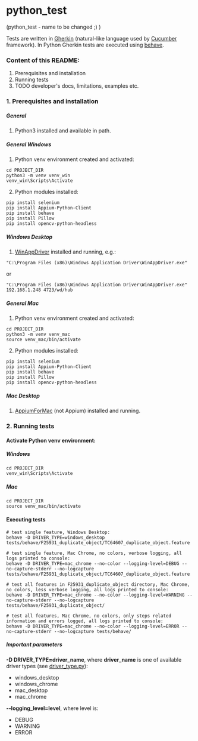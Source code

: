 # python_test
(python_test - name to be changed ;) )

Tests are written in [Gherkin](https://cucumber.io/docs/gherkin/reference/) (natural-like language used by
[Cucumber](https://cucumber.io/) framework). In Python Gherkin tests are executed using
[behave](https://behave.readthedocs.io/en/latest/).

### Content of this README:

1. Prerequisites and installation
1. Running tests
1. TODO developer's docs, limitations, examples etc. 

### 1. Prerequisites and installation

##### General

1. Python3 installed and available in path.

##### General Windows

1. Python venv environment created and activated:

```
cd PROJECT_DIR
python3 -m venv venv_win
venv_win\Scripts\Activate
```

2. Python modules installed:

```
pip install selenium
pip install Appium-Python-Client
pip install behave
pip install Pillow
pip install opencv-python-headless
```

##### Windows Desktop

1. [WinAppDriver](https://github.com/Microsoft/WinAppDriver/releases) installed and running, e.g.:

```
"C:\Program Files (x86)\Windows Application Driver\WinAppDriver.exe"
```
or
```
"C:\Program Files (x86)\Windows Application Driver\WinAppDriver.exe" 192.168.1.248 4723/wd/hub
```

##### General Mac

1. Python venv environment created and activated:

```
cd PROJECT_DIR
python3 -m venv venv_mac
source venv_mac/bin/activate
```

2. Python modules installed:

```
pip install selenium
pip install Appium-Python-Client
pip install behave
pip install Pillow
pip install opencv-python-headless
```

##### Mac Desktop

1. [AppiumForMac](https://github.com/appium/appium-for-mac/releases) (not Appium) installed and running.

### 2. Running tests

#### Activate Python venv environment:

##### Windows

```
cd PROJECT_DIR
venv_win\Scripts\Activate
```

##### Mac

```
cd PROJECT_DIR
source venv_mac/bin/activate
```

#### Executing tests

```
# test single feature, Windows Desktop:
behave -D DRIVER_TYPE=windows_desktop tests/behave/F25931_duplicate_object/TC64607_duplicate_object.feature

# test single feature, Mac Chrome, no colors, verbose logging, all logs printed to console: 
behave -D DRIVER_TYPE=mac_chrome --no-color --logging-level=DEBUG --no-capture-stderr --no-logcapture tests/behave/F25931_duplicate_object/TC64607_duplicate_object.feature

# test all features in F25931_duplicate_object directory, Mac Chrome, no colors, less verbose logging, all logs printed to console:
behave -D DRIVER_TYPE=mac_chrome --no-color --logging-level=WARNING --no-capture-stderr --no-logcapture tests/behave/F25931_duplicate_object/

# test all features, Mac Chrome, no colors, only steps related information and errors logged, all logs printed to console:
behave -D DRIVER_TYPE=mac_chrome --no-color --logging-level=ERROR --no-capture-stderr --no-logcapture tests/behave/
```

##### Important parameters

**-D DRIVER_TYPE=driver_name**, where **driver_name** is one of available driver types (see [driver_type.py](driver/driver_type.py)):

- windows_desktop
- windows_chrome
- mac_desktop
- mac_chrome

**--logging_level=level**, where level is:

- DEBUG
- WARNING
- ERROR
